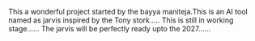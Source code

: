 This a wonderful project started by the bayya maniteja.This is an AI tool named as jarvis inspired by the Tony stork.....
This is still in working stage......
The jarvis will be perfectly ready upto the 2027......

